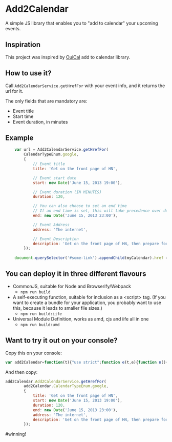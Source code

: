 # Add2Calendar

A simple JS library that enables you to "add to calendar" your upcoming events.

## Inspiration

This project was inspired by [OuiCal](https://github.com/carlsednaoui/add-to-calendar-buttons) add to calendar library.

## How to use it?

Call ```Add2CalendarService.getHrefFor``` with your event info, and it returns the url for it.

The only fields that are mandatory are:

  - Event title
  - Start time
  - Event duration, in minutes

## Example
```javascript
    var url = Add2CalendarService.getHrefFor(
    	CalendarTypeEnum.google, 
        {
			// Event title
          	title: 'Get on the front page of HN',

            // Event start date
            start: new Date('June 15, 2013 19:00'),

            // Event duration (IN MINUTES)
            duration: 120,

            // You can also choose to set an end time
            // If an end time is set, this will take precedence over duration
            end: new Date('June 15, 2013 23:00'),     

            // Event Address
            address: 'The internet',

            // Event Description
            description: 'Get on the front page of HN, then prepare for world domination.'      
    	});
        
   	document.querySelector('#some-link').appendChild(myCalendar).href = url;
```


## You can deploy it in three different flavours

*  CommonJS, suitable for Node and Browserify/Webpack
 	* ```npm run build```
* A self-executing function, suitable for inclusion as a \<script> tag. (If you want to create a bundle for your application, you probably want to use this, because it leads to smaller file sizes.)
	* ```npm run build:iife```
* Universal Module Definition, works as amd, cjs and iife all in one
	*  ```npm run build:umd```

## Want to try it out on your console?

Copy this on your console:


``` javascript
var add2Calendar=function(t){"use strict";function e(t,e){function n(){this.constructor=t}for(var o in e)e.hasOwnProperty(o)&&(t[o]=e[o]);t.prototype=null===e?Object.create(e):(n.prototype=e.prototype,new n)}var n=function(){function t(t){this.event=t,this.startTime=this.formatTime(t.start),this.endTime=this.calculateEndTime(t)}return Object.defineProperty(t.prototype,"href",{get:function(){},enumerable:!0,configurable:!0}),t.prototype.formatTime=function(t){var e=this.convertToGMT(t);return t.getUTCFullYear()+this.zPad(e.getUTCMonth()+1)+this.zPad(e.getUTCDate())+"T"+this.zPad(e.getUTCHours())+this.zPad(e.getUTCMinutes())+this.zPad(e.getUTCSeconds())+this.formatTimezone(e)},t.prototype.calculateEndTime=function(t){if(t.end)return this.formatTime(t.end);if(!t.duration)throw new Error("You have to provide either the duration or end");return this.formatTime(new Date(t.start.getTime()+6e4*t.duration))},t.prototype.zPad=function(t){return t<10?"0"+t:t},t.prototype.formatTimezone=function(t){var e=t.getTimezoneOffset()/60;return(e<0?"+":"-")+Math.abs(e)+"00"},t.prototype.convertToGMT=function(t){return new Date(t.getTime()+6e4*t.getTimezoneOffset())},t}(),o=/-|:|\.\d+/g,r=function(t){function n(e){t.call(this,e),this.event=e}return e(n,t),n.prototype.formatTime=function(t){return t.toISOString().replace(o,"")},Object.defineProperty(n.prototype,"href",{get:function(){return encodeURI("https://www.google.com/calendar/render?action=TEMPLATE&dates="+(this.startTime||"")+"/"+(this.endTime||"")+"&location="+(this.event.address||"")+"&location="+(this.event.address||"")+"&sprop="+(this.event.url||""))+"&text="+encodeURIComponent(this.event.title||"")+"&details="+encodeURIComponent(this.event.description||"")},enumerable:!0,configurable:!0}),n}(n),i=function(t){function n(e){t.call(this,e),this.event=e}return e(n,t),Object.defineProperty(n.prototype,"href",{get:function(){return encodeURI("data:text/calendar;charset=utf8,"+["BEGIN:VCALENDAR","VERSION:2.0","BEGIN:VEVENT","URL:"+this.event.url,"DTSTART:"+(this.startTime||""),"DTEND:"+(this.endTime||""),"SUMMARY:"+(this.event.title||""),"DESCRIPTION:"+(this.event.description||""),"LOCATION:"+(this.event.address||""),"END:VEVENT","END:VCALENDAR"].join("\n"))},enumerable:!0,configurable:!0}),n}(n),a=function(t){function n(e){t.call(this,e),this.event=e}return e(n,t),n.prototype.getYahooEventDuration=function(){var t=this.event.end?(this.event.end.getTime()-this.event.start.getTime())/6e4:this.event.duration;return(t<600?"0"+Math.floor(t/60):""+Math.floor(t/60))+(t%60<10?"0"+t%60:""+t%60)},Object.defineProperty(n.prototype,"href",{get:function(){return encodeURI("http://calendar.yahoo.com/?v=60&view=d&type=20&st="+this.startTime+"&dur="+(this.getYahooEventDuration()||"")+"&in_loc="+(this.event.address||"")+"&url="+(this.event.url||""))+"&title="+encodeURIComponent(this.event.title||"")+"&desc="+encodeURIComponent(this.event.description||"")},enumerable:!0,configurable:!0}),n}(n),s=function(){function t(){}return t.getFor=function(e){return t.factory[e]},t.getHrefFor=function(e,n){return new(0,t.factory[e])(n).href},t.stConstructor=void(t.factory=[r,a,i,i]),t}();return function(t){t[t.google=0]="google",t[t.yahoo=1]="yahoo",t[t.iCalendar=2]="iCalendar",t[t.outlook=3]="outlook"}(t.CalendarTypeEnum||(t.CalendarTypeEnum={})),t.Add2CalendarService=s,t}({});
```

And then copy:
```javascript
add2Calendar.Add2CalendarService.getHrefFor(
    	add2Calendar.CalendarTypeEnum.google,
        {
            title: 'Get on the front page of HN',
            start: new Date('June 15, 2013 19:00'),
            duration: 120,
            end: new Date('June 15, 2013 23:00'),
            address: 'The internet',
            description: 'Get on the front page of HN, then prepare for world domination.'      
    	});
```

\#winning!
